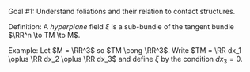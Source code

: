 Goal #1:
Understand foliations and their relation to contact structures.

Definition:
A *hyperplane* field $\xi$ is a sub-bundle of the tangent bundle $\RR^n \to TM \to M$.

Example:
Let $M = \RR^3$ so $TM \cong \RR^3$. 
Write $TM = \RR dx_1 \oplus \RR dx_2 \oplus \RR dx_3$ and define $\xi$ by the condition $dx_3 = 0$.